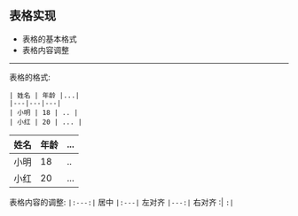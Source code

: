 ## 表格实现
* 表格的基本格式
* 表格内容调整
---
表格的格式:
```
| 姓名 | 年龄 |...|
|---|---|---|
| 小明 | 18 | .. |
| 小红 | 20 | ... |
```
| 姓名 | 年龄 |...|
|---|---|---|
| 小明 | 18 | .. |
| 小红 | 20 | ... |

表格内容的调整:
`|:---:|` 居中
`|:---|`  左对齐
`|---:|` 右对齐
:| `:|`
